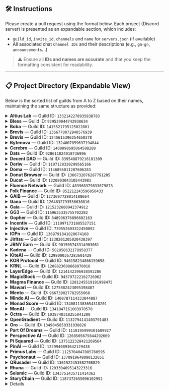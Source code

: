 ## 🛠️ Instructions

Please create a pull request using the format below. Each project (Discord server) is presented as an expandable section, which includes:

- `guild_id`, `invite_id`, `channels` and `name` for `servers.json` (if available) 
- All associated chat `Channel IDs` and their descriptions (e.g., `gm-gn`, `announcements`...)

> ⚠️ Ensure all **IDs and names are accurate** and that you keep the formatting consistent for readability.

---

## 📋 Project Directory (Expandable View)

Below is the sorted list of guilds from A to Z based on their names, maintaining the same structure as provided:

<details>

<summary><strong>Altius Lab</strong> — Guild ID: <code>1332142278935838783</code></summary>

- **Invite ID**: `altiuslabs`
- **Channels**:
  - `1338161270763032621`: `general`
  - `1338161352316948582`: `gm`

</details>

<details>

<summary><strong>Bless</strong> — Guild ID: <code>929539044742938634</code></summary>

- **Invite ID**: _(none)_
- **Channels**:
  - `929539047716687945`: `general`
  - `1207768224570286202`: `bm-bn`
  - `1316413119266033704`: `!rank`

</details>

<details>

<summary><strong>Boba</strong> — Guild ID: <code>1415521795125022801</code></summary>

- **Invite ID**: `tradeonboba`
- **Channels**:
  - `1415521796081319979`: `general`
  - `1415521796081319978`: `gm`

</details>

<details>

<summary><strong>Brevis</strong> — Guild ID: <code>1366770072940576939</code></summary>

- **Invite ID**: `bMc3mNbZbR`
- **Channels**:
  - `1368120841312669703`: `general`
  - `1368122147477655552`: `gd1ck`

</details>

<details>

<summary><strong>Brevis</strong> — Guild ID: <code>1245615396254650378</code></summary>

- **Invite ID**: `QTRkjKdZ6A`
- **Channels**:
  - `1245615396254650381`: `general`
  - `1306263938463436813`: `gm-gn`

</details>

<details>

<summary><strong>Bytenova</strong> — Guild ID: <code>1324007859637194844</code></summary>

- **Invite ID**: `dnDNRrUGNm`
- **Channels**:
  - `1324007860140773478`: `general`

</details>

<details>

<summary><strong>Cerebro</strong> — Guild ID: <code>1408098695064588288</code></summary>

- **Invite ID**: `RN93k9UWbP`
- **Channels**:
  - `1408098696314355815`: `general`

</details>

<details>

<summary><strong>Dats</strong> — Guild ID: <code>928611824918736996</code></summary>

- **Invite ID**: _(none)_
- **Channels**:
  - `928611824918736999` — `general`
  - `1093090945693667388` — `gm-gn`

</details>

<details>

<summary><strong>Decent DAO</strong> — Guild ID: <code>839548879216181309</code></summary>

- **Invite ID**: _(none)_
- **Channels**:
  - `933817788877918238` — `general`
  - `1362155056064889052` — `shill`

</details>

<details>

<summary><strong>Deriw</strong> — Guild ID: <code>1197128320299565166</code></summary>

- **Invite ID**: `deriwfinance`
- **Channels**:
  - `1197128320299565169`: `general`
  - `1253576696301490198`: `gm`

</details>

<details>

<summary><strong>Doma</strong> — Guild ID: <code>1146856811207606283</code></summary>

- **Invite ID**: `doma`
- **Channels**:
  - `1147172686632583269`: `general`
  - `1377276310576959559`: `gm`

</details>

<details>

<summary><strong>Donut Browser</strong> — Guild ID: <code>1366732076287791205</code></summary>

- **Invite ID**: `ydxgrVnbwB`
- **Channels**:
  - `1366732078296862881`: `general`
  - `1366732078296862882`: `gm-gn`

</details>

<details>

<summary><strong>Ducat</strong> — Guild ID: <code>1220803043105443981</code></summary>

- **Invite ID**: `rNf4HKbWv6`
- **Channels**:
  - `1250872069487460534`: `general`
  - `1374381748523372574`: `gm-gn`

</details>

<details>

<summary><strong>Fluence Network</strong> — Guild ID: <code>483968379833679873</code></summary>

- **Invite ID**: `EFHYR6nZrD`
- **Channels**:
  - `483968379833679877`: `general`
  - `946007217407148062`: `gm`

</details>

<details>

<summary><strong>Folk Finance</strong> — Guild ID: <code>852212243596050433</code></summary>

- **Invite ID**: `folksfinance`
- **Channels**:
  - `852224692671741963`: `general`
  - `941623796211806238`: `gm-gn`

</details>

<details>

<summary><strong>GAIB</strong> — Guild ID: <code>1273697728014188664</code></summary>

- **Invite ID**: _(none)_
- **Channels**:
  - `1273697728542675048`: `general`
  - `1273697728542675053`: `gaibm`

</details>

<details>

<summary><strong>Gaea</strong> — Guild ID: <code>1264832793536630816</code></summary>

- **Invite ID**: `aigaea`
- **Channels**:
  - `1265194052572414036`: `general`
  - `1281109757310275755`: `gm`
  - `1303533168825077843`: `!rank`

</details>

<details>

<summary><strong>Gaia</strong> — Guild ID: <code>1215232680942374912</code></summary>

- **Invite ID**: `gaianet-ai`
- **Channels**:
  - `1215253012939808810`: `general`
  - `1215253072499052624`: `!rank`
  - `1215256291165872128`: `gm-gn`

</details>

<details>

<summary><strong>GG3</strong> — Guild ID: <code>1169625335755702282</code></summary>

- **Invite ID**: `jNDnrFnR`
- **Channels**:
  - `1171509980545941595`: `general`
  - `1254799466750541844`: `brazil-chat`
  - `1358733185818820618`: `crypto-talk`
  - `1364641668648927325`: `newbie-chat`

</details>

<details>

<summary><strong>Gopher</strong> — Guild ID: <code>848996376896602163</code></summary>

- **Invite ID**: \`\`
- **Channels**:
  - `906256283068403732`: `general`
  - `955422634403844157`: `gm-gn`
  - `1217114388373311640`: `goai`

</details>

<details>

<summary><strong>Incentiv</strong> — Guild ID: <code>1119971731885527151</code></summary>

- **Invite ID**: _(none)_
- **Channels**:
  - `1354019462617235487`: `gm`

</details>

<details>

<summary><strong>Injective</strong> — Guild ID: <code>739552603322450092</code></summary>

- **Invite ID**: `injective`
- **Channels**:
  - `739552603322450095`: `general`
  - `1255195982543585310`: `lounge`
  - `1263906515538939934`: `!rank`

</details>

<details>

<summary><strong>IOPn</strong> — Guild ID: <code>1369791841020674168</code></summary>

- **Invite ID**: `iopn`
- **Channels**:
  - `1369794163851264020`: `general`

</details>

<details>

<summary><strong>Jiritsu</strong> — Guild ID: <code>1230201205020430397</code></summary>

- **Invite ID**: `ARA5PvyWU7`
- **Channels**:
  - `1230213097730347071`: `general`
  - `1260190285204557824`: `jm-jn`
  - `1264453281283969036`: `/rank`

</details>

<details>

<summary><strong>JRNY Earn</strong> — Guild ID: <code>901505743314903081</code></summary>

- **Invite ID**: `jnryclub`
- **Channels**:
  - `1359962921161199907`: `general`
  - `1369063388440957008`: `/rank`

</details>

<details>

<summary><strong>Kadena</strong> — Guild ID: <code>502858632178958377</code></summary>

- **Invite ID**: `NZcBb2aBQ6`
- **Channels**:
  - `502858632178958380`: `general`
  - `641021540393025651`: `Technical chat`
  - `1220399868452012125`: `ama`
  - `1336691531159048222`: `HR chat`
  - `1372148674683076658`: `gm-gn`

</details>

<details>

<summary><strong>KiteAI</strong> — Guild ID: <code>1298000367283601428</code></summary>

- **Invite ID**: _(none)_
- **Channels**:
  - `1298000367283601428`: `general`
  - `1301941112021188628`: `gkite`
  - `1337332808200224789`: `!rank`
  - `1361243582094250124`: `gg`

</details>

<details>

<summary><strong>KOR Protocol</strong> — Guild ID: <code>946158234866159698</code></summary>

- **Invite ID**: `KegQHYvMmw`
- **Channels**:
  - `959531869693681685`: `general`
  - `1260538908089913384`: `!rank`
  - `1260539361892630589`: `gm`
  - `1334585829435379722`: `king`

</details>

<details>

<summary><strong>KRNL</strong> — Guild ID: <code>1208823608668070018</code></summary>

- **Invite ID**: \`\`
- **Channels**:
  - `1208823608668070018`: `general`
  - `1274109329250717876`: `km-kn`
  - `1316513605746692286`: `!rank`

</details>

<details>

<summary><strong>LayerEdge</strong> — Guild ID: <code>1214142396938592286</code></summary>

- **Invite ID**: `layeredge`
- **Channels**:
  - `1214142397470998530`: `general`
  - `1220047335435014254`: `gmedge`
  - `1345848517251432468`: `!rank`

</details>

<details>

<summary><strong>MagicBlock</strong> — Guild ID: <code>943797222162726962</code></summary>

- **Invite ID**: _(none)_
- **Channels**:
  - `1094710494880866454`: `general`
  - `1021340411022819328`: `gmagic`

</details>

<details>

<summary><strong>Magma Finance</strong> — Guild ID: <code>1281245519191998475</code></summary>

- **Invite ID**: `gxT4N6TsnY`
- **Channels**:
  - `1281245521775951915`: `general`
  - `1281245521775951914`: `gm-gn`

</details>

<details>

<summary><strong>Mawari</strong> — Guild ID: <code>1275882423095398487</code></summary>

- **Invite ID**: `mawari`
- **Channels**:
  - `1275882423619551309`: `general`
  - `1275882423619551312`: `gm`
  - `1275882423619551310`: `!rank`
  - `1346177614674530406`: `off-topic`

</details>

<details>

<summary><strong>Mento</strong> — Guild ID: <code>966739027782955068</code></summary>

- **Invite ID**: `4H64dBNE`
- **Channels**:
  - `966739028256907368`: `general`
  - `1428444035550417039`: `gm-gn`

</details>

<details>

<summary><strong>Mindo AI</strong> — Guild ID: <code>1400787114333044887</code></summary>

- **Invite ID**: \`\`
- **Channels**:
  - `1400848157436280943`: `general`
  - `1400848194287439973`: `gm-gn`
  - `1410190513524441120`: `!rank`

</details>

<details>

<summary><strong>Monad Score</strong> — Guild ID: <code>1340811383654318201</code></summary>

- **Invite ID**: _(none)_
- **Channels**:
  - `1341725898680045599`: `general`
  - `1356628424504119366`: `gscore-gmonad`

</details>

<details>

<summary><strong>MonAI</strong> — Guild ID: <code>1341847161003970570</code></summary>

- **Invite ID**: _(none)_
- **Channels**:
  - `1341852911784820766`: `general`
  - `1341853232116273283`: `gm-gn`
  - `1341997045862502420`: `!rank`

</details>

<details>

<summary><strong>Octra</strong> — Guild ID: <code>1038740318255841280</code></summary>

- **Invite ID**: `octra`
- **Channels**:
  - `1038740318729818212`: `general`
  - `1286862060394778739`: `gm`

</details>

<details>

<summary><strong>OpenGradient</strong> — Guild ID: <code>1132794141403791483</code></summary>

- **Invite ID**: _(none)_
- **Channels**:
  - `1137965713143894137`: `general`
  - `1313064716821856278`: `!rank`
  - `1387834964745388052`: `gquant`

</details>

<details>

<summary><strong>Oro</strong> — Guild ID: <code>1349045850331938826</code></summary>

- **Invite ID**: `joinoro`
- **Channels**:
  - `1351488160206426227`: `general`
  - `1351487907042431027`: `gmoro`
  - `1351492950768619552`: `!rank`

</details>

<details>

<summary><strong>Part Of Dreams</strong> — Guild ID: <code>1110195999101689927</code></summary>

- **Invite ID**: **None**
- **Channels**:
  - `1110195999638552730`: `general`
  - `1344752947963236422`: `!rank`
  - `1344753252255662151`: `gm`

</details>

<details>

<summary><strong>Perspective AI</strong> — Guild ID: <code>1268505675844292669</code></summary>

- **Invite ID**: `uk5KCRujuP`
- **Channels**:
  - `1275804539399831600`: `general`
  - `1360016346217320508`: `gm`
  - `1372869321558200340`: `!rank`

</details>

<details>

<summary><strong>Pi Squared</strong> — Guild ID: <code>1375122328421269564</code></summary>

- **Invite ID**: `NdBJBZMz4e`
- **Channels**:
  - `1375135533801406597`: `general`
  - `1409867858581917707`: `gm`

</details>

<details>

<summary><strong>PinAI</strong> — Guild ID: <code>1229940893642129438</code></summary>

- **Invite ID**: `pinai`
- **Channels**:
  - `1359998147065286776`: `general`
  - `1360124010762866829`: `gpin`
  - `1364620323219181829`: `halo`

</details>

<details>

<summary><strong>Primus Labs</strong> — Guild ID: <code>1125704047085760595</code></summary>

- **Invite ID**: **None**
- **Channels**:
  - `1282630694576717885`: `general`
  - `1257875620365471830`: `gm`

</details>

<details>

<summary><strong>Psychonaut</strong> — Guild ID: <code>1370919648090132651</code></summary>

- **Invite ID**: `PsyProtocol`
- **Channels**:
  - `1371373665215578132`: `general`

</details>

<details>

<summary><strong>QRusader</strong> — Guild ID: <code>1361522453582708829</code></summary>

- **Invite ID**: `znyWJjnak5`
- **Channels**:
  - `1361522454295613616`: `general`
  - `1367539421997568030`: `qrise`

</details>

<details>

<summary><strong>Rhuna</strong> — Guild ID: <code>1203304895143223316</code></summary>

- **Invite ID**: `6BQsQC8p2u`
- **Channels**:
  - `1203304898695921686`: `general`
  - `1414216169287716875`: `gm`
  - `1423055283390775347`: `!rank`

</details>

<details>

<summary><strong>Seismic</strong> — Guild ID: <code>1343751435711414362</code></summary>

- **Invite ID**: `seismic`
- **Channels**:
  - `1343751437087150113`: `general`

</details>

<details>

<summary><strong>StoryChain</strong> — Guild ID: <code>1187372655096102992</code></summary>

- **Invite ID**: _(none)_
- **Channels**:
  - `1187372655607816345`: `general`
  - `1213247980849864744`: `gm-gn`

</details>

<details>

<details>

<summary><strong>t1</strong> — Guild ID: <code>1283764423437320295</code></summary>

- **Invite ID**: `qVEUA6jmGZ`
- **Channels**:
  - `1283764423974064159`: `general`
  - `1283788061661986919`: `gm`

</details>

<details>

<summary><strong>Theoriq</strong> — Guild ID: <code>1119245135620878388</code></summary>

- **Invite ID**: _(none)_
- **Channels**:
  - `1119245136224854079`: `general`
  - `1263530192886829056`: `gtm`
  - `1275499046210895984`: `!rank`

</details>

<details>

<summary><strong>TradeVALA</strong> — Guild ID: <code>846726276329111592</code></summary>

- **Invite ID**: _(none)_
- **Channels**:
  - `1276815179299946566` — `gm-gn`

</details>

<details>

<summary><strong>Valhalla</strong> — Guild ID: <code>1318047355169275934</code></summary>

- **Invite ID**: **None**
- **Channels**:
  - `1318036319779164191`: `general`
  - `1318047355169275934`: `gm`

</details>

<details>

<summary><strong>VRAM</strong> — Guild ID: <code>1346258822733365278</code></summary>

- **Invite ID**: `G3rvmPmztp`
- **Channels**:
  - `1346258823354126338`: `general`
  - `1347919432885866577`: `gvram`
  - `1358270169067032586`: `!rank`

</details>

<details>

<summary><strong>VS1</strong> — Guild ID: <code>915500218961768479</code></summary>

- **Invite ID**: _(none)_
- **Channels**:
  - `915500218961768483`: `main-chat`
  - `1328419797599387788`: `!rank`
  - `1336077489411194932`: `gm-gn`
  - `1336092237922177125`: `suggestion`

</details>
